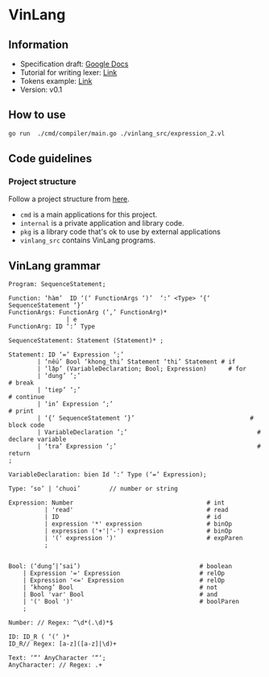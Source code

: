 # VinLang

## Information

- Specification
  draft: [Google Docs](https://docs.google.com/document/d/1xPEmMNa3Uk88ojS0cZ2JavUKcekrdJztDJ9aVXjb9jc/edit#)
- Tutorial for writing lexer: [Link](https://www.aaronraff.dev/blog/how-to-write-a-lexer-in-go)
- Tokens
  example: [Link](https://softwareengineering.stackexchange.com/questions/328636/what-should-be-the-datatype-of-the-tokens-a-lexer-returns-to-its-parser)
- Version: v0.1

## How to use

```bash
go run  ./cmd/compiler/main.go ./vinlang_src/expression_2.vl
```

## Code guidelines

### Project structure

Follow a project structure from [here](https://github.com/golang-standards/project-layout).

- `cmd` is a main applications for this project.
- `internal` is a private application and library code.
- `pkg` is a library code that's ok to use by external applications
- `vinlang_src` contains VinLang programs.

## VinLang grammar
```
Program: SequenceStatement;

Function: ‘hàm’  ID ‘(‘ FunctionArgs ‘)’  ‘:’ <Type> ‘{‘ SequenceStatement ‘}’
FunctionArgs: FunctionArg (‘,’ FunctionArg)* 
		        | e
FunctionArg: ID ‘:’ Type

SequenceStatement: Statement (Statement)* ;

Statement: ID ‘=’ Expression ‘;’
        | ‘nếu’ Bool ‘khong_thi’ Statement ‘thi’ Statement # if
        | ‘lặp’ (VariableDeclaration; Bool; Expression)  	 # for
        | ‘dung’ ‘;’							                         # break
        | ‘tiep’ ‘;’						                           # continue
        | ‘in’ Expression ‘;’						                   # print
        | ‘{‘ SequenceStatement ‘}’					               # block code
        | VariableDeclaration ’;’					                 # declare variable
        | ‘tra’ Expression ‘;’ 						                 # return
;

VariableDeclaration: bien Id ‘:’ Type (‘=’ Expression);

Type: ‘so’ | ‘chuoi’		// number or string 

Expression: Number                                     # int
          | 'read'                                     # read
          | ID                                         # id
          | expression '*' expression                  # binOp
          | expression ('+'|'-') expression            # binOp
          | '(' expression ')'                         # expParen
          ;


Bool: (‘dung’|’sai’)                                 # boolean
    | Expression '=' Expression                      # relOp
    | Expression '<=' Expression                     # relOp
    | ‘khong’ Bool                                   # not
    | Bool 'var' Bool                                # and
    | '(' Bool ')'                                   # boolParen
    ;

Number: // Regex: ^\d*(.\d)*$

ID: ID_R ( ‘(‘ )*
ID_R// Regex: [a-z]([a-z]|\d)+

Text: ‘“‘ AnyCharacter ‘“‘;
AnyCharacter: // Regex: .+

```
